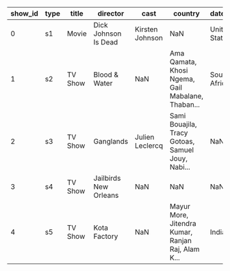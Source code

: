 | show_id | type | title   | director              | cast            | country                                           | date_added    | release_year       | rating | duration | listed_in | description                                       |
|---------|------|---------|-----------------------|-----------------|---------------------------------------------------|---------------|--------------------|--------|----------|-----------|---------------------------------------------------|
| 0       | s1   | Movie   | Dick Johnson Is Dead  | Kirsten Johnson | NaN                                               | United States | September 25, 2021 | 2020   | PG-13    | 90 min    | Documentaries                                     | As her father nears the end of his life, filmm... |
| 1       | s2   | TV Show | Blood & Water         | NaN             | Ama Qamata, Khosi Ngema, Gail Mabalane, Thaban... | South Africa  | September 24, 2021 | 2021   | TV-MA    | 2 Seasons | International TV Shows, TV Dramas, TV Mysteries   | After crossing paths at a party, a Cape Town t... |
| 2       | s3   | TV Show | Ganglands             | Julien Leclercq | Sami Bouajila, Tracy Gotoas, Samuel Jouy, Nabi... | NaN           | September 24, 2021 | 2021   | TV-MA    | 1 Season  | Crime TV Shows, International TV Shows, TV Act... | To protect his family from a powerful drug lor... |
| 3       | s4   | TV Show | Jailbirds New Orleans | NaN             | NaN                                               | NaN           | September 24, 2021 | 2021   | TV-MA    | 1 Season  | Docuseries, Reality TV                            | Feuds, flirtations and toilet talk go down amo... |
| 4       | s5   | TV Show | Kota Factory          | NaN             | Mayur More, Jitendra Kumar, Ranjan Raj, Alam K... | India         | September 24, 2021 | 2021   | TV-MA    | 2 Seasons | International TV Shows, Romantic TV Shows, TV ... | In a city of coaching centers known to train I... | 
